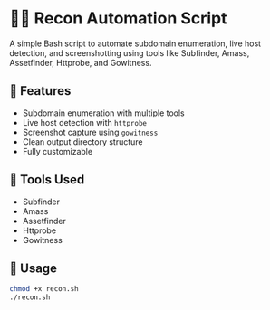 # 🕵️‍♂️ Recon Automation Script

A simple Bash script to automate subdomain enumeration, live host detection, and screenshotting using tools like Subfinder, Amass, Assetfinder, Httprobe, and Gowitness.

## 🔧 Features
- Subdomain enumeration with multiple tools
- Live host detection with `httprobe`
- Screenshot capture using `gowitness`
- Clean output directory structure
- Fully customizable

## 🧰 Tools Used
- Subfinder
- Amass
- Assetfinder
- Httprobe
- Gowitness

## 🚀 Usage

```bash
chmod +x recon.sh
./recon.sh
```
